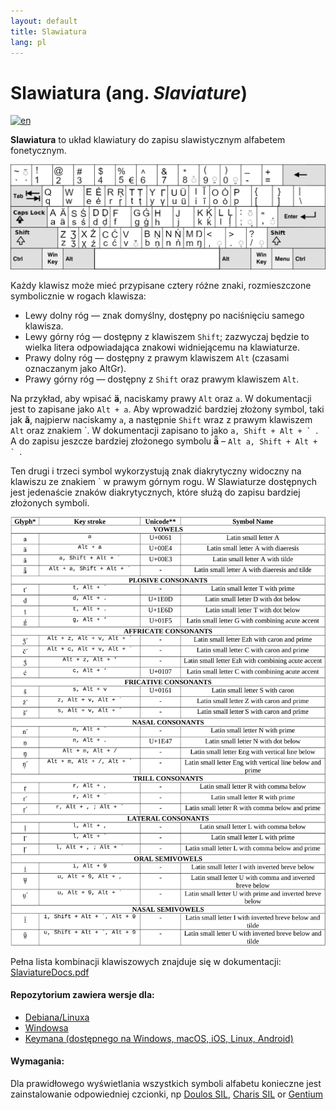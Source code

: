 ```yaml
---
layout: default
title: Slawiatura
lang: pl
---
```


# Slawiatura (ang. *Slaviature*)

[![en](https://img.shields.io/badge/lang-en-blue.svg)](/)

**Slawiatura** to układ klawiatury do zapisu slawistycznym alfabetem fonetycznym. 

![slaviature](slaviature.png)

Każdy klawisz może mieć przypisane cztery różne znaki, rozmieszczone
symbolicznie w rogach klawisza:

- Lewy dolny róg — znak domyślny, dostępny po naciśnięciu samego klawisza.
- Lewy górny róg — dostępny z klawiszem `Shift`; zazwyczaj będzie to wielka litera
  odpowiadająca znakowi widniejącemu na klawiaturze.
- Prawy dolny róg — dostępny z prawym klawiszem `Alt` (czasami oznaczanym jako
  AltGr).
- Prawy górny róg — dostępny z `Shift` oraz prawym klawiszem `Alt`.

Na przykład, aby wpisać **ä**, naciskamy prawy `Alt` oraz `a`. W dokumentacji jest
to zapisane jako `Alt + a`.  Aby wprowadzić bardziej złożony symbol, taki jak
**ã**, najpierw naciskamy `a`, a następnie `Shift` wraz z prawym klawiszem `Alt`
oraz znakiem \`. W dokumentacji zapisano to jako ``a, Shift + Alt + ` ``. A do
zapisu jeszcze bardziej złożonego symbolu **ä̃**  – ``Alt a, Shift + Alt + ` ``. 
 
Ten drugi i trzeci symbol wykorzystują znak diakrytyczny widoczny na klawiszu ze
znakiem \` w prawym górnym rogu. W Slawiaturze dostępnych jest jedenaście znaków
diakrytycznych, które służą do zapisu bardziej złożonych symboli.

![slaviature_docs.png](slaviature_docs.png)

Pełna lista kombinacji klawiszowych znajduje się w dokumentacji: [SlaviatureDocs.pdf](keyman/extras/SlaviatureDocs.pdf)

#### Repozytorium zawiera wersje dla:

- [Debiana/Linuxa](linux/README_pl.md)
- [Windowsa](windows/README_pl.md)
- [Keymana (dostępnego na Windows, macOS, iOS, Linux, Android)](keyman/README_pl.md)

#### Wymagania:

Dla prawidłowego wyświetlania wszystkich symboli alfabetu konieczne jest zainstalowanie
odpowiedniej czcionki, np [Doulos SIL](https://software.sil.org/doulos/), [Charis SIL](https://software.sil.org/charis/)  or   [Gentium](https://software.sil.org/gentium/)
